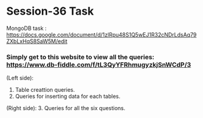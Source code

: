 # Session-36 Task

MongoDB task : https://docs.google.com/document/d/1zlRpu48S1Q5wEJ1R32cNDrLdsAq79ZXbLxHqS8SaW5M/edit

### Simply get to this website to view all the queries: https://www.db-fiddle.com/f/tL3QyYFRhmugyzkjSnWCdP/3

(Left side):
  1. Table creattion queries.
  2. Queries for inserting data for each tables.

(Right side):
  3. Queries for all the six questions.
  
